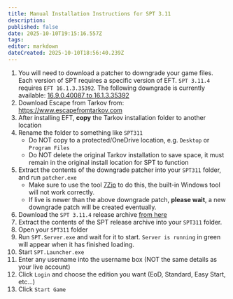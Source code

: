 ```yaml
---
title: Manual Installation Instructions for SPT 3.11
description: 
published: false
date: 2025-10-10T19:15:16.557Z
tags: 
editor: markdown
dateCreated: 2025-10-10T18:56:40.239Z
---
```


1. You will need to download a patcher to downgrade your game files. 
  Each version of SPT requires a specific version of EFT. `SPT 3.11.4` requires `EFT 16.1.3.35392`. The following downgrade is currently available:
  [](PATCHER)[16.9.0.40087 to 16.1.3.35392](https://spt-legacy.modd.in/Patcher_16.9.0.40087_to_16.1.3.35392.7z)
2. Download Escape from Tarkov from: https://www.escapefromtarkov.com
3. After installing EFT, **copy** the Tarkov installation folder to another location
4. Rename the folder to something like `SPT311`
    - Do NOT copy to a protected/OneDrive location, e.g. `Desktop` or `Program Files`
    - Do NOT delete the original Tarkov installation to save space, it must remain in the original install location for SPT to function
5. Extract the contents of the downgrade patcher into your `SPT311` folder, and run `patcher.exe`
    - Make sure to use the tool [7Zip](https://www.7-zip.org/) to do this, the built-in Windows tool will not work correctly.
    - If live is newer than the above downgrade patch, **please wait**, a new downgrade patch will be created eventually.
6. Download the `SPT 3.11.4` release archive [from here](https://github.com/sp-tarkov/build/releases/download/3.11.4/SPT-3.11.4-35392-96e5b73.7z)
7. Extract the contents of the SPT release archive into your `SPT311` folder.
8. Open your `SPT311` folder
8. Run `SPT.Server.exe` and wait for it to start. `Server is running` in green will appear when it has finished loading.
9. Start `SPT.Launcher.exe`
10. Enter any username into the username box (NOT the same details as your live account)
11. Click `Login` and choose the edition you want (EoD, Standard, Easy Start, etc...)
12. Click `Start Game`